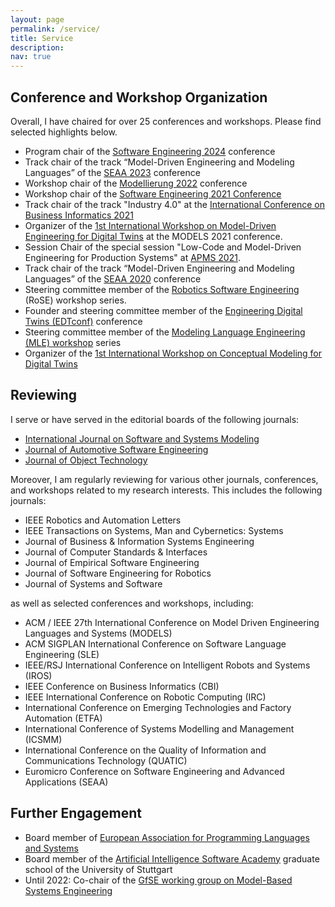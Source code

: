```yaml
---
layout: page
permalink: /service/
title: Service
description: 
nav: true
---
```


## Conference and Workshop Organization

Overall, I have chaired for over 25 conferences and workshops. Please find selected highlights below.

- Program chair of the [Software Engineering 2024](https://se2024.se.jku.at/) conference
- Track chair of the track “Model-Driven Engineering and Modeling Languages” of the [SEAA 2023](https://dsd-seaa2023.com/) conference
- Workshop chair of the [Modellierung 2022](https://qfam.gi.de/modellierung2022) conference
- Workshop chair of the [Software Engineering 2021 Conference](https://www.se-2022.de/)
- Track chair of the track "Industry 4.0" at the [International Conference on Business Informatics 2021](https://cbi2021.events.unibz.it/)
- Organizer of the [1st International Workshop on Model-Driven Engineering for Digital Twins](http://gemoc.org/events/moddit2021.html) at the MODELS 2021 conference. 
- Session Chair of the special session "Low-Code and Model-Driven Engineering for Production Systems" at [APMS 2021](https://www.apms-conference.org/).
- Track chair of the track “Model-Driven Engineering and Modeling Languages” of the [SEAA 2020](https://dsd-seaa2020.um.si/seaa/) conference
- Steering committee member of the [Robotics Software Engineering](https://rose-workshops.github.io/) (RoSE) workshop series.
- Founder and steering committee member of the [Engineering Digital Twins (EDTconf)](http://www.edtconf.org) conference
- Steering committee member of the  [Modeling Language Engineering (MLE) workshop](https://mleworkshop.github.io/steeringcommittee/) series
- Organizer of the [1st International Workshop on Conceptual Modeling for Digital Twins](https://comodity.github.io/)

## Reviewing

I serve or have served in the editorial boards of the following journals:

- [International Journal on Software and Systems Modeling](https://www.sosym.org/) 
- [Journal of Automotive Software Engineering](https://www.atlantis-press.com/journals/jase)
- [Journal of Object Technology](http://www.jot.fm/)

Moreover, I am regularly reviewing for various other journals, conferences, and workshops related to my research interests. This includes the following journals:

- IEEE Robotics and Automation Letters
- IEEE Transactions on Systems, Man and Cybernetics: Systems
- Journal of Business & Information Systems Engineering 
- Journal of Computer Standards & Interfaces
- Journal of Empirical Software Engineering
- Journal of Software Engineering for Robotics
- Journal of Systems and Software

as well as selected conferences and workshops, including: 

- ACM / IEEE 27th International Conference on Model Driven Engineering Languages and Systems (MODELS) 
- ACM SIGPLAN International Conference on Software Language Engineering (SLE)
- IEEE/RSJ International Conference on Intelligent Robots and Systems (IROS)
- IEEE Conference on Business Informatics (CBI)
- IEEE International Conference on Robotic Computing (IRC)
- International Conference on Emerging Technologies and Factory Automation (ETFA)
- International Conference of Systems Modelling and Management (ICSMM)
- International Conference on the Quality of Information and Communications Technology (QUATIC) 
- Euromicro Conference on Software Engineering and Advanced Applications (SEAA)


## Further Engagement

- Board member of [European Association for Programming Languages and Systems](https://eapls.org/)
- Board member of the [Artificial Intelligence Software Academy](https://www.aisa.uni-stuttgart.de) graduate school of the University of Stuttgart
- Until 2022: Co-chair of the [GfSE working group on Model-Based Systems Engineering](https://www.gfse.de/mbse-home)

